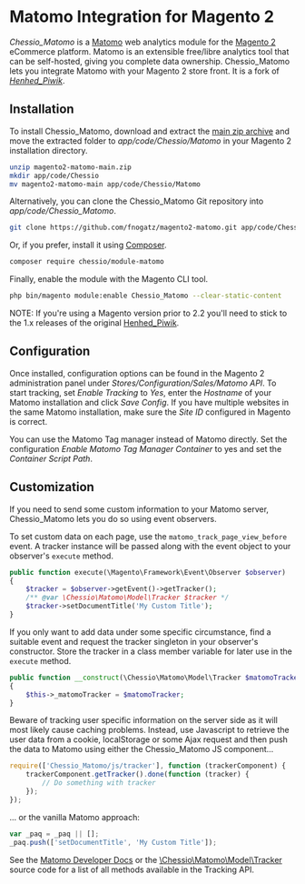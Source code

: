 # Matomo Integration for Magento 2

*Chessio_Matomo* is a [Matomo](https://matomo.org/) web analytics module for the [Magento 2](https://magento.com/) eCommerce platform. Matomo is an extensible free/libre analytics tool that can be self-hosted, giving you complete data ownership. Chessio_Matomo lets you integrate Matomo with your Magento 2 store front. It is a fork of [*Henhed_Piwik*](https://github.com/henkelund/magento2-henhed-piwik).

## Installation

To install Chessio_Matomo, download and extract the [main zip archive](https://github.com/fnogatz/magento2-matomo/archive/main.zip) and move the extracted folder to *app/code/Chessio/Matomo* in your Magento 2 installation directory.

```sh
unzip magento2-matomo-main.zip
mkdir app/code/Chessio
mv magento2-matomo-main app/code/Chessio/Matomo
```

Alternatively, you can clone the Chessio_Matomo Git repository into *app/code/Chessio_Matomo*.

```sh
git clone https://github.com/fnogatz/magento2-matomo.git app/code/Chessio/Matomo
```

Or, if you prefer, install it using [Composer](https://getcomposer.org/).

```sh
composer require chessio/module-matomo
```

Finally, enable the module with the Magento CLI tool.

```sh
php bin/magento module:enable Chessio_Matomo --clear-static-content
```

NOTE: If you're using a Magento version prior to 2.2 you'll need to stick to the 1.x releases of the original [Henhed_Piwik](https://github.com/henkelund/magento2-henhed-piwik#installation).

## Configuration

Once installed, configuration options can be found in the Magento 2 administration panel under *Stores/Configuration/Sales/Matomo API*.
To start tracking, set *Enable Tracking* to *Yes*, enter the *Hostname* of your Matomo installation and click *Save Config*. If you have multiple websites in the same Matomo installation, make sure the *Site ID* configured in Magento is correct.

You can use the Matomo Tag manager instead of Matomo directly. Set the configuration *Enable Matomo Tag Manager Container* to yes and set the *Container Script Path*.

## Customization

If you need to send some custom information to your Matomo server, Chessio_Matomo lets you do so using event observers.

To set custom data on each page, use the `matomo_track_page_view_before` event. A tracker instance will be passed along with the event object to your observer's `execute` method.

```php
public function execute(\Magento\Framework\Event\Observer $observer)
{
    $tracker = $observer->getEvent()->getTracker();
    /** @var \Chessio\Matomo\Model\Tracker $tracker */
    $tracker->setDocumentTitle('My Custom Title');
}
```

If you only want to add data under some specific circumstance, find a suitable event and request the tracker singleton in your observer's constructor. Store the tracker in a class member variable for later use in the `execute` method.

```php
public function __construct(\Chessio\Matomo\Model\Tracker $matomoTracker)
{
    $this->_matomoTracker = $matomoTracker;
}
```

Beware of tracking user specific information on the server side as it will most likely cause caching problems. Instead, use Javascript to retrieve the user data from a cookie, localStorage or some Ajax request and then push the data to Matomo using either the Chessio_Matomo JS component...

```js
require(['Chessio_Matomo/js/tracker'], function (trackerComponent) {
    trackerComponent.getTracker().done(function (tracker) {
        // Do something with tracker
    });
});
```

... or the vanilla Matomo approach:

```js
var _paq = _paq || [];
_paq.push(['setDocumentTitle', 'My Custom Title']);
```

See the [Matomo Developer Docs](https://developer.matomo.org/api-reference/tracking-javascript) or the [\Chessio\Matomo\Model\Tracker](https://github.com/fnogatz/magento2-matomo/blob/main/Model/Tracker.php) source code for a list of all methods available in the Tracking API.
